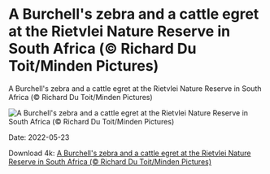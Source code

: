 # A Burchell's zebra and a cattle egret at the Rietvlei Nature Reserve in South Africa (© Richard Du Toit/Minden Pictures)

A Burchell's zebra and a cattle egret at the Rietvlei Nature Reserve in South Africa (© Richard Du Toit/Minden Pictures)

![A Burchell's zebra and a cattle egret at the Rietvlei Nature Reserve in South Africa (© Richard Du Toit/Minden Pictures)](https://bing.com/th?id=OHR.ZebraEgret_EN-US9268536963_UHD.jpg&w=1024&h=576)

Date: 2022-05-23

Download 4k: [A Burchell's zebra and a cattle egret at the Rietvlei Nature Reserve in South Africa (© Richard Du Toit/Minden Pictures)](https://bing.com/th?id=OHR.ZebraEgret_EN-US9268536963_UHD.jpg)

